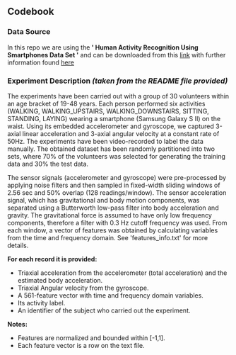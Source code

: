 ## **Codebook**

### Data Source
In this repo we are using the **'
Human Activity Recognition Using Smartphones Data Set '** and can be downloaded from this [link](https://d396qusza40orc.cloudfront.net/getdata%2Fprojectfiles%2FUCI%20HAR%20Dataset.zip) with further information found [here](http://archive.ics.uci.edu/ml/datasets/Human+Activity+Recognition+Using+Smartphones)


### Experiment Description *(taken from the README file provided)*
The experiments have been carried out with a group of 30 volunteers within an age bracket of 19-48 years. Each person performed six activities (WALKING, WALKING_UPSTAIRS, WALKING_DOWNSTAIRS, SITTING, STANDING, LAYING) wearing a smartphone (Samsung Galaxy S II) on the waist. Using its embedded accelerometer and gyroscope, we captured 3-axial linear acceleration and 3-axial angular velocity at a constant rate of 50Hz. The experiments have been video-recorded to label the data manually. The obtained dataset has been randomly partitioned into two sets, where 70% of the volunteers was selected for generating the training data and 30% the test data. 

The sensor signals (accelerometer and gyroscope) were pre-processed by applying noise filters and then sampled in fixed-width sliding windows of 2.56 sec and 50% overlap (128 readings/window). The sensor acceleration signal, which has gravitational and body motion components, was separated using a Butterworth low-pass filter into body acceleration and gravity. The gravitational force is assumed to have only low frequency components, therefore a filter with 0.3 Hz cutoff frequency was used. From each window, a vector of features was obtained by calculating variables from the time and frequency domain. See 'features_info.txt' for more details. 

**For each record it is provided:**

- Triaxial acceleration from the accelerometer (total acceleration) and the estimated body acceleration.
- Triaxial Angular velocity from the gyroscope. 
- A 561-feature vector with time and frequency domain variables. 
- Its activity label. 
- An identifier of the subject who carried out the experiment.

**Notes:**

- Features are normalized and bounded within [-1,1].
- Each feature vector is a row on the text file.


